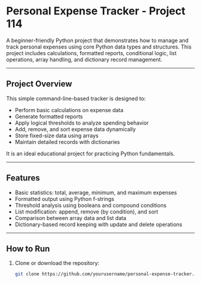 # Personal Expense Tracker - Project 114

A beginner-friendly Python project that demonstrates how to manage and track personal expenses using core Python data types and structures. This project includes calculations, formatted reports, conditional logic, list operations, array handling, and dictionary record management.

---

## Project Overview

This simple command-line-based tracker is designed to:

- Perform basic calculations on expense data
- Generate formatted reports
- Apply logical thresholds to analyze spending behavior
- Add, remove, and sort expense data dynamically
- Store fixed-size data using arrays
- Maintain detailed records with dictionaries

It is an ideal educational project for practicing Python fundamentals.

---

## Features

- Basic statistics: total, average, minimum, and maximum expenses
- Formatted output using Python f-strings
- Threshold analysis using booleans and compound conditions
- List modification: append, remove (by condition), and sort
- Comparison between array data and list data
- Dictionary-based record keeping with update and delete operations

---

## How to Run

1. Clone or download the repository:
   ```bash
   git clone https://github.com/yourusername/personal-expense-tracker.git
